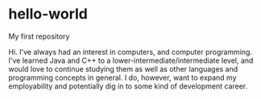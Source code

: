 # hello-world
My first repository

Hi. I've always had an interest in computers, and computer programming. I've learned Java and C++ to a lower-intermediate/intermediate level, and would love to continue studying them as well as other languages and programming concepts in general. I do, however, want to expand my employability and potentially dig in to some kind of development career.
